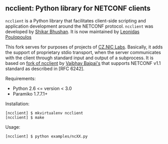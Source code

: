 
ncclient: Python library for NETCONF clients
--------------------------------------------

`ncclient` is a Python library that facilitates client-side scripting
and application development around the NETCONF protocol. `ncclient` was
developed by [Shikar Bhushan](http://schmizz.net). It is now maintained
by [Leonidas Poulopoulos](http://ncclient.grnet.gr)

This fork serves for purposes of projects of
[CZ.NIC Labs](https://labs.nic.cz/). Basically, it adds the support of
proprietary stdio transport, when the server communicates with the client
through standard input and output of a subprocess.
It is based on [fork of ncclient](https://github.com/vbajpai/ncclient) by
[Vaibhav Bajpai's](http://vaibhavbajpai.com) that supports NETCONF v1.1
standard as described in [RFC 6242].

Requirements:  
* Python 2.6 <= version < 3.0  
* Paramiko 1.7.7.1+  

Installation:

    [ncclient] $ mkvirtualenv ncclient
    [ncclient] $ make

Usage:

    [ncclient] $ python examples/ncXX.py 
